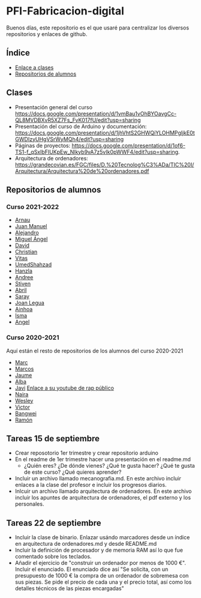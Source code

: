 # PFI-Fabricacion-digital

Buenos días, este repositorio es el que usaré para centralizar los diversos repositorios y enlaces de github. 

## Índice

* [Enlace a clases](#clases)
* [Repositorios de alumnos](#repositorios-de-alumnos)

## Clases

* Presentación general del curso https://docs.google.com/presentation/d/1vmBau1vOhBYOavgCc-QL8MVDBXvR5XZ7Fs_FvK017fU/edit?usp=sharing
* Presentación del curso de Arduino y documentación: https://docs.google.com/presentation/d/1jhVhtS2GHWQiYLOHMPgljkE0tGWDIzyUHgVSrWyMQh4/edit?usp=sharing
* Páginas de proyectos: https://docs.google.com/presentation/d/1of6-TS1-f_qSxIbFIUKpEw_Nlkyb9vA7z5vIk0pWWF4/edit?usp=sharing.
* Arquitectura de ordenadores:
https://grandecovian.es/FGC/files/D.%20Tecnolog%C3%ADa/TIC%20I/Arquitectura/Arquitectura%20de%20ordenadores.pdf



## Repositorios de alumnos 

### Curso 2021-2022

* [Arnau](https://github.com/aRnAu1012/)
* [Juan Manuel](https://github.com/Baultek)
* [Alejandro](https://github.com/Baelyn1/1-Trimestre)
* [Miguel Ángel](https://github.com/miguelamgel1107)
* [David](https://github.com/DavidMenCam)
* [Christian](https://github.com/Tabrih/)
* [Vitas](https://github.com/VitasB)
* [UmedShahzad](https://github.com/umershahzad12)
* [Hanzla](https://github.com/Hanzla55)
* [Andree](https://github.com/Samael696/)
* [Stiven](https://github.com/St1v3n3223/)
* [Abril](https://github.com/jjksimp/)
* [Saray](https://github.com/Mikeey666/)
* [Joan Legua](https://github.com/Draken666)
* [Ainhoa](https://github.com/Ainhoa0512)
* [Isma](https://github.com/ismamera/)
* [Angel](https://github.com/ANGEY33)


### Curso 2020-2021

Aquí están el resto de repositorios de los alumnos del curso 2020-2021

* [Marc](https://github.com/marc125678/Arduino)
* [Marcos](https://github.com/marcoshens/arduinoo)
* [Jaume](https://github.com/Jsamapro/arduino)
* [Alba](https://github.com/Albitah24/arduino/)
* [Javi](https://github.com/reverte04/arduino) [Enlace a su youtube de rap público](https://www.youtube.com/channel/UCu0FMoy093Dnx6avLm4D-Aw)
* [Naira](https://github.com/chechiliaa/arduino)
* [Wesley](https://github.com/Wesley3455/Arduino-/)
* [Victor](https://github.com/XXDARKNIGHTXX/arduino)
* [Bangwei](https://github.com/chenbangwei/Arduino)
* [Ramón](https://github.com/ItsMonxxu/Arduino)

## Tareas 15 de septiembre

- Crear reposotorio 1er trimestre y crear repositorio arduino 
- En el readme de 1er trimestre hacer una presentación en el readme.md 
    - ¿Quién eres? ¿De dónde vienes? ¿Qué te gusta hacer? ¿Qué te gusta de este curso? ¿Qué quieres aprender?
- Incluir un archivo llamado mecanografia.md. En este archivo incluir enlaces a la clase del profesor e incluir los progresos diarios. 
- Inlcuir un archivo llamado arquitectura de ordenadores. En este archivo incluir los apuntes de arquitectura de ordenadores, el pdf externo y los personales. 

## Tareas 22 de septiembre

- Incluir la clase de binario. Enlazar usándo marcadores desde un índice en arquitectura de ordenadores.md y desde README.md
- Incluir la definición de procesador y de memoria RAM así lo que fue comentado sobre los teclados. 
- Añadir el ejercicio de "construir un ordenador por menos de 1000 €". Incluir el enunciado. El enunciado dice así "Se solicita, con un presupuesto de 1000 € la compra de un ordenador de sobremesa con sus piezas. Se pide el precio de cada una y el precio total, así como los detalles técnicos de las piezas encargadas"

